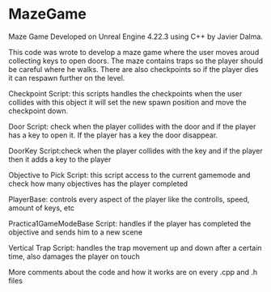 # MazeGame
Maze Game Developed on Unreal Engine 4.22.3 using C++ by Javier Dalma.

This code was wrote to develop a maze game where the user moves aroud collecting keys to open doors. The maze contains traps so the player should be careful where he walks. There are also checkpoints so if the player dies it can respawn further on the level.

Checkpoint Script: this scripts handles the checkpoints when the user collides with this object it will set the new spawn position and move the checkpoint down.

Door Script: check when the player collides with the door and if the player has a key to open it. If the player has a key the door disappear.

DoorKey Script:check when the player collides with the key and if the player then it adds a key to the player

Objective to Pick Script: this script access to the current gamemode and check how many objectives has the player completed

PlayerBase: controls every aspect of the player like the controlls, speed, amount of keys, etc

Practica1GameModeBase Script: handles if the player has completed the objective and sends him to a new scene

Vertical Trap Script: handles the trap movement up and down after a certain time, also damages the player on touch

More comments about the code and how it works are on every .cpp and .h files
